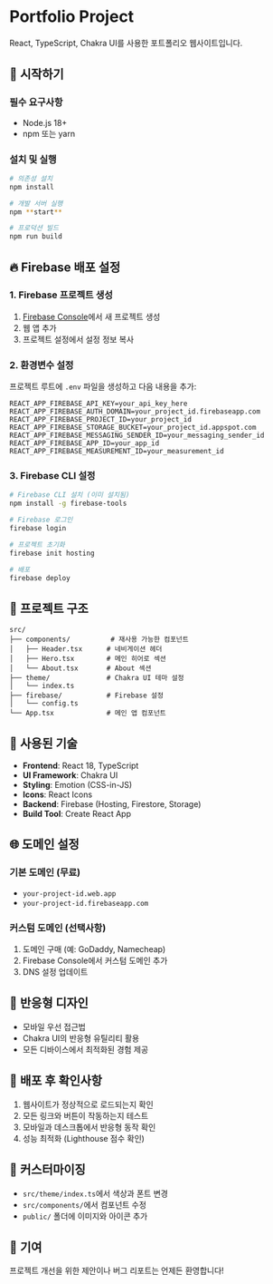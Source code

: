 # Portfolio Project

React, TypeScript, Chakra UI를 사용한 포트폴리오 웹사이트입니다.

## 🚀 시작하기

### 필수 요구사항

- Node.js 18+
- npm 또는 yarn

### 설치 및 실행

```bash
# 의존성 설치
npm install

# 개발 서버 실행
npm **start**

# 프로덕션 빌드
npm run build
```

## 🔥 Firebase 배포 설정

### 1. Firebase 프로젝트 생성

1. [Firebase Console](https://console.firebase.google.com/)에서 새 프로젝트 생성
2. 웹 앱 추가
3. 프로젝트 설정에서 설정 정보 복사

### 2. 환경변수 설정

프로젝트 루트에 `.env` 파일을 생성하고 다음 내용을 추가:

```env
REACT_APP_FIREBASE_API_KEY=your_api_key_here
REACT_APP_FIREBASE_AUTH_DOMAIN=your_project_id.firebaseapp.com
REACT_APP_FIREBASE_PROJECT_ID=your_project_id
REACT_APP_FIREBASE_STORAGE_BUCKET=your_project_id.appspot.com
REACT_APP_FIREBASE_MESSAGING_SENDER_ID=your_messaging_sender_id
REACT_APP_FIREBASE_APP_ID=your_app_id
REACT_APP_FIREBASE_MEASUREMENT_ID=your_measurement_id
```

### 3. Firebase CLI 설정

```bash
# Firebase CLI 설치 (이미 설치됨)
npm install -g firebase-tools

# Firebase 로그인
firebase login

# 프로젝트 초기화
firebase init hosting

# 배포
firebase deploy
```

## 📁 프로젝트 구조

```
src/
├── components/          # 재사용 가능한 컴포넌트
│   ├── Header.tsx      # 네비게이션 헤더
│   ├── Hero.tsx        # 메인 히어로 섹션
│   └── About.tsx       # About 섹션
├── theme/              # Chakra UI 테마 설정
│   └── index.ts
├── firebase/           # Firebase 설정
│   └── config.ts
└── App.tsx             # 메인 앱 컴포넌트
```

## 🎨 사용된 기술

- **Frontend**: React 18, TypeScript
- **UI Framework**: Chakra UI
- **Styling**: Emotion (CSS-in-JS)
- **Icons**: React Icons
- **Backend**: Firebase (Hosting, Firestore, Storage)
- **Build Tool**: Create React App

## 🌐 도메인 설정

### 기본 도메인 (무료)

- `your-project-id.web.app`
- `your-project-id.firebaseapp.com`

### 커스텀 도메인 (선택사항)

1. 도메인 구매 (예: GoDaddy, Namecheap)
2. Firebase Console에서 커스텀 도메인 추가
3. DNS 설정 업데이트

## 📱 반응형 디자인

- 모바일 우선 접근법
- Chakra UI의 반응형 유틸리티 활용
- 모든 디바이스에서 최적화된 경험 제공

## 🚀 배포 후 확인사항

1. 웹사이트가 정상적으로 로드되는지 확인
2. 모든 링크와 버튼이 작동하는지 테스트
3. 모바일과 데스크톱에서 반응형 동작 확인
4. 성능 최적화 (Lighthouse 점수 확인)

## 📝 커스터마이징

- `src/theme/index.ts`에서 색상과 폰트 변경
- `src/components/`에서 컴포넌트 수정
- `public/` 폴더에 이미지와 아이콘 추가

## 🤝 기여

프로젝트 개선을 위한 제안이나 버그 리포트는 언제든 환영합니다!
